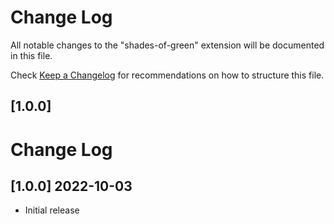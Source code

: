 # Change Log

All notable changes to the "shades-of-green" extension will be documented in this file.

Check [Keep a Changelog](http://keepachangelog.com/) for recommendations on how to structure this file.

## [1.0.0]
# Change Log
<!--
### [1.0.0]
### Added
### Changed
### Deprecated
### Removed
### Fixed
### Security
### Updated
-->

<!-- ## [v-inc] ${YEAR4}-${MONTHNUMBER}-${DATE} -->

## [1.0.0] 2022-10-03
- Initial release
